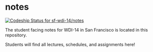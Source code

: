 notes
=====

[ ![Codeship Status for sf-wdi-14/notes](https://codeship.com/projects/9d56c760-4c0f-0132-c8bd-5676f34c5c7a/status)](https://codeship.com/projects/46952)

The student facing notes for WDI-14 in San Francisco is located in this repository.

Students will find all lectures, schedules, and assignments here!